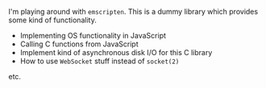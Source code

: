 I'm playing around with `emscripten`. This is a dummy library which provides some kind of functionality. 

- Implementing OS functionality in JavaScript
- Calling C functions from JavaScript
- Implement kind of asynchronous disk I/O for this C library
- How to use `WebSocket` stuff instead of `socket(2)`

etc.

